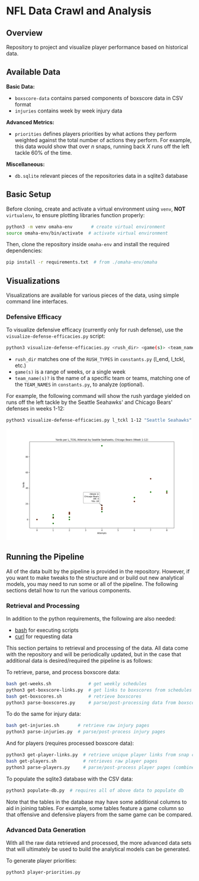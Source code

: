 # NFL Data Crawl and Analysis

## Overview

Repository to project and visualize player performance based on historical data.

## Available Data

**Basic Data:**

* `boxscore-data` contains parsed components of boxscore data in CSV format
* `injuries` contains week by week injury data

**Advanced Metrics:**

* `priorities` defines players priorities by what actions they perform weighted against the total number of actions they perform. For example, this data would show that over _n_ snaps, running back _X_ runs off the left tackle 60% of the time.

**Miscellaneous:**

* `db.sqlite` relevant pieces of the repositories data in a sqlite3 database

## Basic Setup

Before cloning, create and activate a virtual environment using `venv`, **NOT** `virtualenv`, to ensure plotting libraries function properly:

```sh
python3 -m venv omaha-env       # create virtual environment
source omaha-env/bin/activate  # activate virtual environment
```

Then, clone the repository inside `omaha-env` and install the required dependencies:

```sh
pip install -r requirements.txt  # from ./omaha-env/omaha
```

## Visualizations

Visualizations are available for various pieces of the data, using simple command line interfaces.

### Defensive Efficacy

To visualize defensive efficacy (currently only for rush defense), use the `visualize-defense-efficacies.py` script:

```sh
python3 visualize-defense-efficacies.py <rush_dir> <game(s)> <team_name(s)?>
```

* `rush_dir` matches one of the `RUSH_TYPES` in `constants.py` (l_end, l_tckl, etc.)
* `game(s)` is a range of weeks, or a single week
* `team_name(s)?` is the name of a specific team or teams, matching one of the `TEAM_NAMES` in `constants.py`, to analyze (optional).

For example, the following command will show the rush yardage yielded on runs off the left tackle by the Seattle Seahawks' and Chicago Bears' defenses in weeks 1-12:

```sh
python3 visualize-defense-efficacies.py l_tckl 1-12 "Seattle Seahawks" "Chicago Bears"
```

![Seattle Seahawks and Chicago Bears Rush Defense Visualization](./images/rush-data-viz.png)

## Running the Pipeline

All of the data built by the pipeline is provided in the repository. However, if you want to make tweaks to the structure and or build out new analytical models, you may need to run some or all of the pipeline. The following sections detail how to run the various components.

### Retrieval and Processing

In addition to the python requirements, the following are also needed:

* [bash](https://www.gnu.org/software/bash/) for executing scripts
* [curl](https://curl.haxx.se/) for requesting data

This section pertains to retrieval and processing of the data. All data come with the repository and will be periodically updated, but in the case that additional data is desired/required the pipeline is as follows:

To retrieve, parse, and process boxscore data:

```sh
bash get-weeks.sh              # get weekly schedules
python3 get-boxscore-links.py  # get links to boxscores from schedules
bash get-boxscores.sh          # retrieve boxscores
python3 parse-boxscores.py     # parse/post-processing data from boxscores
```

To do the same for injury data:

```sh
bash get-injuries.sh       # retrieve raw injury pages
python3 parse-injuries.py  # parse/post-process injury pages
```

And for players (requires processed boxscore data):

```sh
python3 get-player-links.py  # retrieve unique player links from snap counts
bash get-players.sh          # retrieves raw player pages
python3 parse-players.py     # parse/post-process player pages (combine data)
```

To populate the sqlite3 database with the CSV data:

```sh
python3 populate-db.py  # requires all of above data to populate db
```

Note that the tables in the database may have some additional columns to aid in joining tables. For example, some tables feature a game column so that offensive and defensive players from the same game can be compared.

### Advanced Data Generation

With all the raw data retrieved and processed, the more advanced data sets that will ultimately be used to build the analytical models can be generated.

To generate player priorities:

```sh
python3 player-priorities.py
```
